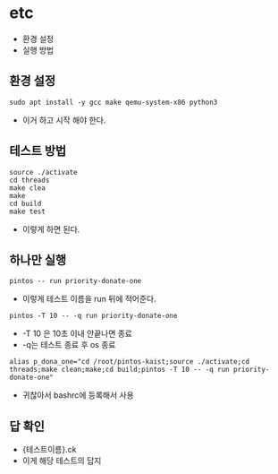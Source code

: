 # etc
- 환경 설정
- 실행 방법

## 환경 설정
```shell
sudo apt install -y gcc make qemu-system-x86 python3
```
- 이거 하고 시작 해야 한다.

## 테스트 방법
```shell
source ./activate
cd threads
make clea
make
cd build
make test
```
- 이렇게 하면 된다. 

## 하나만 실행

```shell
pintos -- run priority-donate-one
```
- 이렇게 테스트 이름을 run 뒤에 적어준다.

```shell
pintos -T 10 -- -q run priority-donate-one
```
- -T 10 은 10초 이내 안끝나면 종료
- -q는 테스트 종료 후 os 종료

```shell
alias p_dona_one="cd /root/pintos-kaist;source ./activate;cd threads;make clean;make;cd build;pintos -T 10 -- -q run priority-donate-one"
```
- 귀찮아서 bashrc에 등록해서 사용


## 답 확인
- {테스트이름}.ck 
- 이게 해당 테스트의 답지